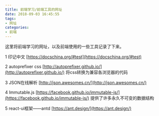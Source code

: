 ```yaml
---
title: 前端学习/前端工具的网址
date: 2018-09-03 16:45:55
tags: 
- 网址
categories:
- 前端
---
```


这里将前端学习的网址，以及前端使用的一些工具记录了下来。

1 印记中文 
[https://docschina.org/#test](https://docschina.org/#test)

2 autoprefixer css 
[http://autoprefixer.github.io/](http://autoprefixer.github.io/)
将css转换为兼容各浏览器的代码

3 JSON在线解析
[http://json.awesomes.cn/](http://json.awesomes.cn/)

4 Immutable.js
[https://facebook.github.io/immutable-js/](https://facebook.github.io/immutable-js/)
提供了许多永久不可变的数据结构

5 react-ui框架——antd
[https://ant.design/](https://ant.design/)